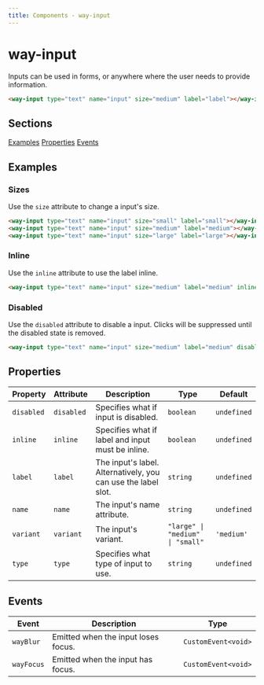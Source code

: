 ```yaml
---
title: Components - way-input
---
```


# way-input

<div class="block p-8 mb-5 bg-white rounded-lg shadow-lg">

Inputs can be used in forms, or anywhere where the user needs to provide information.

<way-input type="text" name="input" size="medium" label="label"></way-input>

```html
<way-input type="text" name="input" size="medium" label="label"></way-input>
```
## Sections
<div class="flex items-center">
<a href="#examples" class="mr-3">Examples</a>
<a href="#properties" class="mr-3">Properties</a>
<a href="#events">Events</a>
</div>

</div>

<div id="examples" class="block p-8 mb-5 bg-white rounded-lg shadow-lg">

## Examples

### Sizes

Use the `size` attribute to change a input's size.

<way-input type="text" name="input" size="small" label="small"></way-input>
<way-input type="text" name="input" size="medium" label="medium"></way-input>
<way-input type="text" name="input" size="large" label="large"></way-input>

```html
<way-input type="text" name="input" size="small" label="small"></way-input>
<way-input type="text" name="input" size="medium" label="medium"></way-input>
<way-input type="text" name="input" size="large" label="large"></way-input>
```

### Inline

Use the `inline` attribute to use the label inline.

<way-input type="text" name="input" size="medium" label="medium" inline></way-input>

```html
<way-input type="text" name="input" size="medium" label="medium" inline></way-input>
```

### Disabled

Use the `disabled` attribute to disable a input. Clicks will be suppressed until the disabled state is removed.

<way-input type="text" name="input" size="medium" label="medium" disabled></way-input>

```html
<way-input type="text" name="input" size="medium" label="medium" disabled></way-input>
```
</div>

<div id="properties" class="block p-8 mb-5 bg-white rounded-lg shadow-lg">

## Properties

| Property   | Attribute  | Description                                                   | Type                             | Default     |
| ---------- | ---------- | ------------------------------------------------------------- | -------------------------------- | ----------- |
| `disabled` | `disabled` | Specifies what if input is disabled.                          | `boolean`                        | `undefined` |
| `inline`   | `inline`   | Specifies what if label and input must be inline.             | `boolean`                        | `undefined` |
| `label`    | `label`    | The input's label. Alternatively, you can use the label slot. | `string`                         | `undefined` |
| `name`     | `name`     | The input's name attribute.                                   | `string`                         | `undefined` |
| `variant`  | `variant`  | The input's variant.                                          | `"large" \| "medium" \| "small"` | `'medium'`  |
| `type`     | `type`     | Specifies what type of input to use.                          | `string`                         | `undefined` |

</div>

<div id="events" class="block p-8 mb-5 bg-white rounded-lg shadow-lg">

## Events

| Event      | Description                          | Type                |
| ---------- | ------------------------------------ | ------------------- |
| `wayBlur`  | Emitted when the input loses focus. | `CustomEvent<void>` |
| `wayFocus` | Emitted when the input has focus.   | `CustomEvent<void>` |

</div>